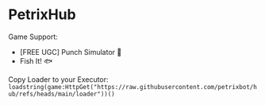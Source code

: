 # PetrixHub

Game Support:
- [FREE UGC] Punch Simulator 👊
- Fish It! 🐟

Copy Loader to your Executor:
```loadstring(game:HttpGet("https://raw.githubusercontent.com/petrixbot/hub/refs/heads/main/loader"))()```
